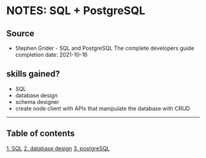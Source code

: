 # NOTES: SQL + PostgreSQL

## Source
* Stephen Grider - SQL and PostgreSQL The complete developers guide 
completion date: 2021-10-16

## skills gained?
* SQL 
* database design
* schema designer
* create node client with APIs that manipulate the database with CRUD

---
## Table of contents

  [1. SQL](https://github.com/swagfinger/sql_postgreSQL/blob/master/SQL.md)
  [2. database design](https://github.com/swagfinger/sql_postgreSQL/blob/master/database_design.md)
  [3. postgreSQL](https://github.com/swagfinger/sql_postgreSQL/blob/master/postgreSQL.md)

